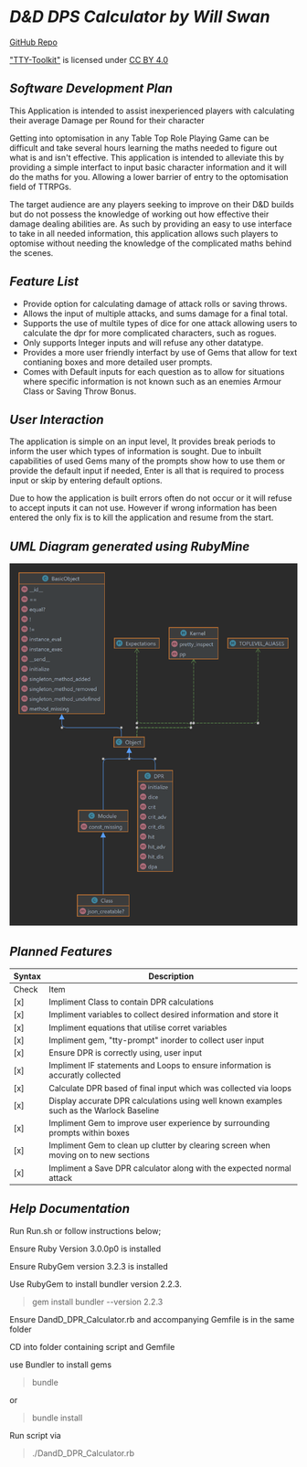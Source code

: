 # ***D&D DPS Calculator by Will Swan***

[GitHub Repo](https://github.com/wSwanepoel199/WillemSwanepoelT1A3)

<a href="https://ttytoolkit.org/" target="_blank">"TTY-Toolkit"</a> is licensed under <a href="http://creativecommons.org/licenses/by/4.0" target="_blank">CC BY 4.0</a>

## *Software Development Plan*

This Application is intended to assist inexperienced players with calculating their average Damage per Round for their character

Getting into optomisation in any Table Top Role Playing Game can be difficult and take several hours learning the maths needed to figure out what is and isn't effective. This application is intended to alleviate this by providing a simple interfact to input basic character information and it will do the maths for you. Allowing a lower barrier of entry to the optomisation field of TTRPGs.

The target audience are any players seeking to improve on their D&D builds but do not possess the knowledge of working out how effective their damage dealing abilities are. As such by providing an easy to use interface to take in all needed information, this application allows such players to optomise without needing the knowledge of the complicated maths behind the scenes.

## *Feature List*
 -  Provide option for calculating damage of attack rolls or saving throws.
 - Allows the input of multiple attacks, and sums damage for a final total.
 - Supports the use of multile types of dice for one attack allowing users to calculate the dpr for more complicated characters, such as rogues.
 - Only supports Integer inputs and will refuse any other datatype.
 - Provides a more user friendly interfact by use of Gems that allow for text contianing boxes and more detailed user prompts.
 - Comes with Default inputs for each question as to allow for situations where specific information is not known such as an enemies Armour Class or Saving Throw Bonus.

## *User Interaction*

The application is simple on an input level, It provides break periods to inform the user which types of information is sought. Due to inbuilt capabilities of used Gems many of the prompts show how to use them or provide the default input if needed, Enter is all that is required to process input or skip by entering default options.

Due to how the application is built errors often do not occur or it will refuse to accept inputs it can not use. However if wrong information has been entered the only fix is to kill the application and resume from the start.

## *UML Diagram generated using RubyMine*
<!-- probably not what was wanted but time constraints did not allow me to properly learn how to make one myself -->
![UML Diagram](https://github.com/wSwanepoel199/WillemSwanepoelT1A3/blob/main/docs/diagram.png?raw=true)

## *Planned Features*

| Syntax | Description |
| ----------- | ----------- |
| Check | Item |
| [x] | Impliment Class to contain DPR calculations |
| [x] | Impliment variables to collect desired information and store it |
| [x] | Impliment equations that utilise corret variables |
| [x] | Impliment gem, "tty-prompt" inorder to collect user input |
| [x] | Ensure DPR is correctly using, user input|
| [x] | Impliment IF statements and Loops to ensure information is accuratly collected |
| [x] | Calculate DPR based of final input which was collected via loops |
| [x] | Display accurate DPR calculations using well known examples such as the Warlock Baseline |
| [x] | Impliment Gem to improve user experience by surrounding prompts within boxes |
| [x] | Impliment Gem to clean up clutter by clearing screen when moving on to new sections |
| [x] | Impliment a Save DPR calculator along with the expected normal attack |


## ***Help Documentation***

Run Run.sh or follow instructions below;

Ensure Ruby Version 3.0.0p0 is installed

Ensure RubyGem version 3.2.3 is installed

Use RubyGem to install bundler version 2.2.3.
> gem install bundler --version 2.2.3

Ensure DandD_DPR_Calculator.rb and accompanying Gemfile is in the same folder

CD into folder containing script and Gemfile

use Bundler to install gems
> bundle

or

> bundle install

Run script via
> ./DandD_DPR_Calculator.rb